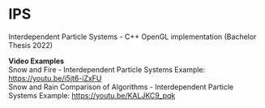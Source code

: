 # IPS
Interdependent Particle Systems - C++ OpenGL implementation (Bachelor Thesis 2022)

<b>Video Examples</b></br>
Snow and Fire - Interdependent Particle Systems Example: https://youtu.be/i5jt6-iZxFU </br>
Snow and Rain Comparison of Algorithms - Interdependent Particle Systems Example: https://youtu.be/KALJKC9_pqk
